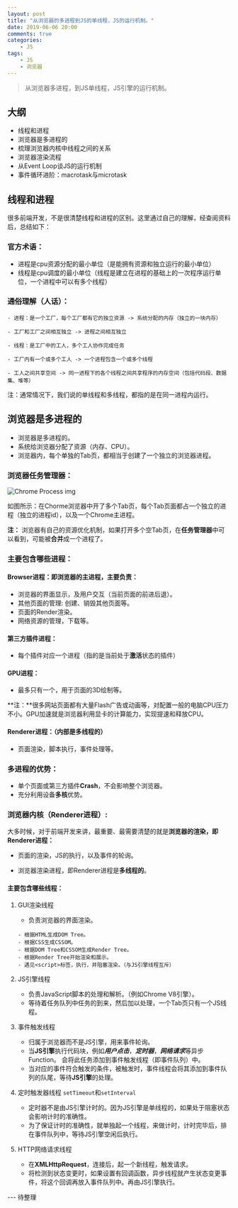 ```yaml
---
layout: post
title: "从浏览器的多进程到JS的单线程，JS的运行机制。"
date: 2019-06-06 20:00
comments: true
categories:
 	- JS
tags: 
    - JS
    - 浏览器
---
```


> 从浏览器多进程，到JS单线程，JS引擎的运行机制。

## 大纲 

- 线程和进程
- 浏览器是多进程的
- 梳理浏览器内核中线程之间的关系
- 浏览器渲染流程
- 从Event Loop谈JS的运行机制
- 事件循环进阶：macrotask与microtask

<!-- more -->

## 线程和进程

很多前端开发，不是很清楚线程和进程的区别。这里通过自己的理解，经查阅资料后，总结如下：

### 官方术语：

- 进程是cpu资源分配的最小单位（是能拥有资源和独立运行的最小单位）
- 线程是cpu调度的最小单位（线程是建立在进程的基础上的一次程序运行单位，一个进程中可以有多个线程）

### 通俗理解（人话）：

```
- 进程：是一个工厂，每个工厂都有它的独立资源 -> 系统分配的内存（独立的一块内存）

- 工厂和工厂之间相互独立 -> 进程之间相互独立

- 线程：是工厂中的工人，多个工人协作完成任务

- 工厂内有一个或多个工人 -> 一个进程包含一个或多个线程

- 工人之间共享空间 -> 同一进程下的各个线程之间共享程序的内存空间（包括代码段、数据集、堆等）
```

注：通常情况下，我们说的单线程和多线程，都指的是在同一进程内运行。

## 浏览器是多进程的

- 浏览器是多进程的。
- 系统给浏览器分配了资源（内存、CPU）。
- 浏览器内，每个单独的Tab页，都相当于创建了一个独立的浏览器进程。

### 浏览器任务管理器：
![Chrome Process img](/assets/image/chromeProcess.png)

如图所示：在Chorme浏览器中开了多个Tab页，每个Tab页面都占一个独立的进程（独立的进程id），以及一个Chrome主进程。

**注：** 浏览器有自己的资源优化机制，如果打开多个空Tab页，在**任务管理器**中可以看到，可能被**合并**成一个进程了。

### 主要包含哪些进程：

#### Browser进程：即浏览器的主进程，主要负责：

- 浏览器的界面显示，及用户交互（当前页面的前进后退）。
- 其他页面的管理: 创建、销毁其他页面等。
- 页面的Render渲染。
- 网络资源的管理，下载等。

#### 第三方插件进程：

- 每个插件对应一个进程（指的是当前处于**激活**状态的插件）

#### GPU进程：

- 最多只有一个，用于页面的3D绘制等。

**注：**很多网站页面都有大量Flash广告或动画等，对配置一般的电脑CPU压力不小。GPU加速就是浏览器利用显卡的计算能力，实现提速和释放CPU。

#### Renderer进程：（内部是多线程的）

- 页面渲染，脚本执行，事件处理等。

### 多进程的优势：

- 单个页面或第三方插件**Crash**，不会影响整个浏览器。
- 充分利用设备**多核**优势。

### 浏览器内核（Renderer进程）:

大多时候，对于前端开发来讲，最重要、最需要清楚的就是**浏览器的渲染，即Renderer进程：**

- 页面的渲染，JS的执行，以及事件的轮询。

- 浏览器渲染进程，即Renderer进程是**多线程的**。

#### 主要包含哪些线程：

1. GUI渲染线程
    - 负责浏览器的界面渲染。
    ```
    - 根据HTML生成DOM Tree。
    - 根据CSS生成CSSOM。
    - 根据DOM Tree和CSSOM生成Render Tree。
    - 根据Render Tree开始渲染和展示。
    - 遇见<script>标签，执行，并阻塞渲染。（与JS引擎线程互斥）
    ```
2. JS引擎线程
    - 负责JavaScript脚本的处理和解析。（例如Chrome V8引擎）。
    - 等待着任务队列中任务的到来，然后加以处理，一个Tab页只有一个JS线程。

3. 事件触发线程
    - 归属于浏览器而不是JS引擎，用来事件轮询。
    - 当**JS引擎**执行代码块，例如***用户点击***，***定时器***，***网络请求***等异步Function。
    会将此任务添加到事件触发线程（即事件队列）中。
    - 当对应的事件符合触发的条件，被触发时，事件线程会将其添加到事件队列的队尾，等待**JS引擎**的处理。
4. 定时触发器线程
    ```setTimeout```和```setInterval```
    - 定时器不是由JS引擎计时的。因为JS引擎是单线程的，如果处于阻塞状态会影响计时的准确性。
    - 为了保证计时的准确性，就单独起一个线程，来做计时，计时完毕后，排在事件队列中，等待JS引擎空闲后执行。
5. HTTP网络请求线程
    - 在**XMLHttpRequest**，连接后，起一个新线程，触发请求。
    - 将检测到状态变更时，如果设置有回调函数，异步线程就产生状态变更事件，将这个回调再放入事件队列中。再由JS引擎执行。

--- 待整理